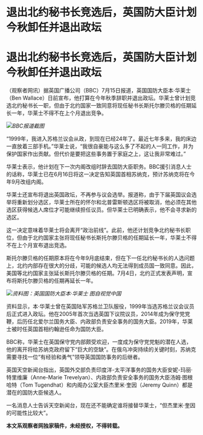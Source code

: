 # 退出北约秘书长竞选后，英国防大臣计划今秋卸任并退出政坛

# 退出北约秘书长竞选后，英国防大臣计划今秋卸任并退出政坛

（观察者网讯）据英国广播公司（BBC）7月15日报道，英国国防大臣本·华莱士（Ben
Wallace）日前宣布，他打算在今年秋季辞职并退出政坛。华莱士曾计划竞选北约秘书长一职，但由于北约国家一致同意将现任秘书长斯托尔滕贝格的任期延长一年，华莱士不得不在上个月退出竞争。

![](https://inews.gtimg.com/newsapp_bt/0/15814108005/1000)_BBC报道截图_

“1999年，我进入苏格兰议会从政，到现在已经24年了。最近七年多来，我的床边一直放着三部手机。”华莱士说，“我很自豪能与这么多了不起的人一同工作，并为保护国家作出贡献。但代价是要把这些事务置于家庭之上，这让我非常难过。”

华莱士表示，他计划在下一次内阁改组时辞去国防大臣职务。BBC援引消息人士的话称，华莱士已在6月16日将这一决定告知英国首相苏纳克，预计苏纳克将在今年9月改组内阁。

华莱士还宣布将退出英国政坛，不再参与议会选举。报道称，由于下届英国议会选举将重新划分选区，华莱士所在的怀尔和北普雷斯顿选区将被取消，他必须在其他选区获得候选人席位才可能继续担任议员。但华莱士已明确表示，他不会寻求新的选区。

这一决定意味着华莱士将会离开“政治前线”。此前，他还计划竞争北约秘书长职位，但由于北约国家主张将现任秘书长斯托尔滕贝格的任期延长一年，华莱士不得不在上个月宣布退出竞选。

斯托尔滕贝格的任期原本将在今年9月底结束，但在下一任北约秘书长的人选问题上，北约内部存在很大的分歧，可能的候选人均无法得到成员国一致同意。因此，美国等北约国家主张延长斯托尔滕贝格的任期。7月4日，北约正式发表声明，宣布将斯托尔滕贝格的任期再延长一年。

![](https://inews.gtimg.com/newsapp_bt/0/15814108007/1000)_资料图：英国国防大臣本·华莱士
图自视觉中国_

资料显示，本·华莱士曾在英国陆军苏格兰卫队服役，1999年当选苏格兰议会议员后正式进入政坛。他在2005年首次当选英国下议院议员，2014年成为保守党党鞭，后历任北爱尔兰国务大臣、内政部负责安全事务的国务大臣。2019年，华莱士被时任英国首相约翰逊任命为国防大臣。

BBC称，华莱士在英国保守党内部颇受欢迎，一度成为保守党党魁的潜在人选，他的离开将给苏纳克政府留下“巨大的空缺”。在俄乌冲突持续的关键时刻，苏纳克需要寻找一位“有经验和勇气”领导英国国防事务的后继者。

英国天空新闻台指出，英国外交部负责印度洋-太平洋事务的国务大臣安妮-玛丽·特里维廉（Anne-Marie
Trevelyan）、内政部负责安全事务的国务大臣汤姆·图根哈特（Tom Tugendhat）和内阁办公室大臣杰里米·奎因（Jeremy
Quinn）都是潜在的国防大臣候选人。

一名消息人士告诉天空新闻台，现在还不能确定谁将接替华莱士，“但杰里米·奎因的可能性比较大”。

**本文系观察者网独家稿件，未经授权，不得转载。**

